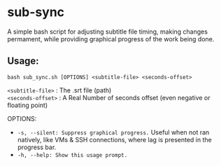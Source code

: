 # sub-sync
A simple bash script for adjusting subtitle file timing, making changes permament, while providing graphical progress of the work being done.
## Usage:
```
bash sub_sync.sh [OPTIONS] <subtitle-file> <seconds-offset>
```
`<subtitle-file>` : The .srt file (path)  
`<seconds-offset>` : A Real Number of seconds offset (even negative or floating point)  

OPTIONS:  
- `-s, --silent: Suppress graphical progress.` Useful when not ran natively, like VMs & SSH connections, where lag is presented in the progress bar.  
- `-h, --help: Show this usage prompt.`
